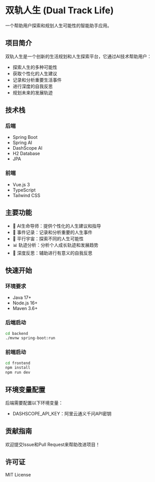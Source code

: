 # 双轨人生 (Dual Track Life)

一个帮助用户探索和规划人生可能性的智能助手应用。

## 项目简介

双轨人生是一个创新的生活规划和人生探索平台，它通过AI技术帮助用户：

- 探索人生的多种可能性
- 获取个性化的人生建议
- 记录和分析重要生活事件
- 进行深度的自我反思
- 规划未来的发展轨迹

## 技术栈

### 后端
- Spring Boot
- Spring AI
- DashScope AI
- H2 Database
- JPA

### 前端
- Vue.js 3
- TypeScript
- Tailwind CSS

## 主要功能

- 🤖 AI生命导师：提供个性化的人生建议和指导
- 📝 事件记录：记录和分析重要的人生事件
- 🔄 平行宇宙：探索不同的人生可能性
- 📊 轨迹分析：分析个人成长轨迹和发展趋势
- 💭 深度反思：辅助进行有意义的自我反思

## 快速开始

### 环境要求
- Java 17+
- Node.js 16+
- Maven 3.6+

### 后端启动
```bash
cd backend
./mvnw spring-boot:run
```

### 前端启动
```bash
cd frontend
npm install
npm run dev
```

## 环境变量配置

后端需要配置以下环境变量：
- DASHSCOPE_API_KEY：阿里云通义千问API密钥

## 贡献指南

欢迎提交Issue和Pull Request来帮助改进项目！

## 许可证

MIT License

